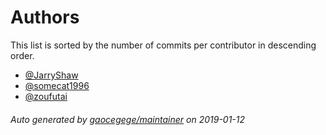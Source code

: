 # Authors

This list is sorted by the number of commits per contributor in descending order.

* [@JarryShaw](https://github.com/JarryShaw)
* [@somecat1996](https://github.com/somecat1996)
* [@zoufutai](https://github.com/zoufutai)

###### Auto generated by [gaocegege/maintainer](https://github.com/gaocegege/maintainer) on 2019-01-12
